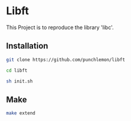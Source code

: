 # Libft
This Project is to reproduce the library 'libc'.

## Installation
```bash
git clone https://github.com/punchlemon/libft
```
```bash
cd libft
```
```bash
sh init.sh
```
## Make
```bash
make extend
```